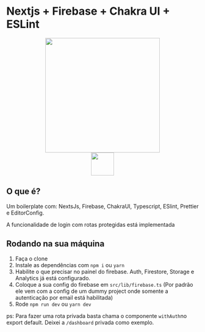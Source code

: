 # Nextjs + Firebase + Chakra UI + ESLint

<div align="center">
  <img width="300" src="https://raw.githubusercontent.com/rocketseat-content/youtube-nextjs-design-system/master/.github/assets/Nextjs-ChakraUI.png" />
</div>
<div align="center">
  <img width="60" src="https://firebase.google.com/downloads/brand-guidelines/SVG/logo-logomark.svg" />
</div>

## O que é?

Um boilerplate com: NextsJs, Firebase, ChakraUI, Typescript, ESlint, Prettier e EditorConfig.

A funcionalidade de login com rotas protegidas está implementada

## Rodando na sua máquina

1. Faça o clone
2. Instale as dependências com `npm i` ou `yarn`
3. Habilite o que precisar no painel do firebase. Auth, Firestore, Storage e Analytics já está configurado.
4. Coloque a sua config do firebase em `src/lib/firebase.ts` (Por padrão ele vem com a config de um dummy project onde somente a autenticação por email está habilitada)
5. Rode `npm run dev` ou `yarn dev`

ps: Para fazer uma rota privada basta chama o componente `withAuth`no export default. Deixei a `/dashboard` privada como exemplo.
